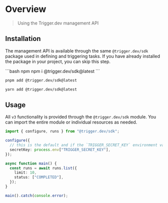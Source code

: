 # Overview

> Using the Trigger.dev management API

## Installation

The management API is available through the same `@trigger.dev/sdk` package used in defining and triggering tasks. If you have already installed the package in your project, you can skip this step.

<CodeGroup>
  ```bash npm
  npm i @trigger.dev/sdk@latest
  ```

  ```bash pnpm
  pnpm add @trigger.dev/sdk@latest
  ```

  ```bash yarn
  yarn add @trigger.dev/sdk@latest
  ```
</CodeGroup>

## Usage

All `v3` functionality is provided through the `@trigger.dev/sdk` module. You can import the entire module or individual resources as needed.

```ts
import { configure, runs } from "@trigger.dev/sdk";

configure({
  // this is the default and if the `TRIGGER_SECRET_KEY` environment variable is set, can omit calling configure
  secretKey: process.env["TRIGGER_SECRET_KEY"],
});

async function main() {
  const runs = await runs.list({
    limit: 10,
    status: ["COMPLETED"],
  });
}

main().catch(console.error);
```
